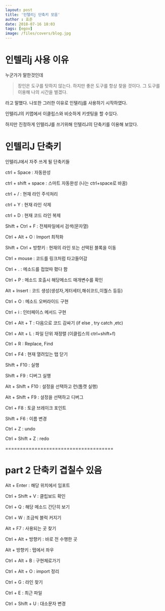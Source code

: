 ```yaml
---
layout: post
title: '인텔리j 단축키 모음'
author : 효준
date: 2018-07-16 18:03
tags: [egov]
image: /files/covers/blog.jpg
---
```


# 인텔리j 사용 이유

누군가가 말한것인데
> 장인은 도구를 탓하지 않는다. 하지만 좋은 도구를 항상 찾을 것이다. 그 도구를 이용해 나의 시간을 벌겠다.

라고 말했다. 나또한 그러한 이유로 인텔리j를 사용하기 시작하였다.

인텔리J의 키맵에서 이클립스와 비슷하게 키셋팅을 할 수있다.

하지만 진정하게 인텔리J를 쓰기위해 인텔리J의 단축키를 이용해 보았다.

# 인텔리J 단축키

인텔리J에서 자주 쓰게 될 단축키들

ctrl + Space : 자동완성

ctrl + shift + space : 스마트 자동완성 (나는 ctrl+space로 바꿈)

ctrl + / : 현재 라인 주석처리

ctrl + Y : 현재 라인 삭제

ctrl + D : 현재 코드 라인 복제

Shift + Ctrl + F : 전체파일에서 검색(문자열)

Ctrl + Alt + O : Import 최적화

Shift + Ctrl + 방향키 : 현재의 라인 또는 선택된 블록을 이동

Ctrl + mouse : 코드를 링크처럼 타고들어감

Ctrl + . : 메소드를 접었따 폈다 함

Ctrl + P : 메소드 호출시 해당메소드 매개변수를 확인

Alt + Insert : 코드 생성(생성자,게터세터,해쉬코드,이퀄스 등등)

Ctrl + O : 메소드 오버라이드 구현

Ctrl + i : 인터페이스 메서드 구현

Ctrl + Alt + T : 다음으로 코드 감싸기 (if else , try catch ,etc)

Ctrl + Alt + L : 파일 단위 재정렬 (이클립스의 ctrl+shift+f)

Ctrl + R : Replace, Find

Ctrl + F4 : 현재 열려있는 탭 닫기

Shift + F10 : 실행

Shift + F9 : 디버그 실행

Alt + Shift + F10 : 설정을 선택하고 런(톰캣 실행)

Alt + Shift + F9 : 설정을 선택하고 디버그

Ctrl + F8 : 토글 브레이크 포인트

Shift + F6 : 이름 변경

Ctrl + Z : undo

Ctrl + Shift + Z : redo

=====================================

# part 2 단축키 겹칠수 있음

Alt + Enter : 해당 위치에서 임포트

Ctrl + Shift + V : 클립보드 확인

Ctrl + Q : 해당 메소드 간단히 보기

Ctrl + W : 조금씩 블럭 커지기

Alt + F7 : 사용되는 곳 찾기

Ctrl + Alt + 방향키 : 바로 전 수행한 곳

Alt + 방향키 : 탭에서 좌우

Ctrl + Alt + B : 구현체로가기

Ctrl + Alt + O : import 정리

Ctrl + G : 라인 찾기

Ctrl + E : 최근 파일

Ctrl + Shift + U : 대소문자 변경

